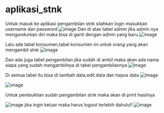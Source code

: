 # aplikasi_stnk
Untuk masuk ke aplikasi pengambilan stnk silahkan login masukkan username dan password
![image](https://user-images.githubusercontent.com/97661073/162888293-8976d166-8b3f-4e0d-93de-be99963eda24.png)
Dan di atas tabel admin jika admin nya mengundurkan diri maka bisa di ganti dengan admin yang baru
![image](https://user-images.githubusercontent.com/97661073/162888327-897b70a0-2e6b-4d84-b21e-c9b0f84b09a2.png)

Lalu ada tabel konsumen,tabel konsumen ini untuk orang yang akan mengambil stnk
![image](https://user-images.githubusercontent.com/97661073/162888355-34c9983d-409c-4463-9d14-d9191931cd40.png)

Dan ada juga tabel pengambilan jika sudah di ambil maka akan ada nama siapa yang sudah mengambilnya di tabel pengambilannya
![image](https://user-images.githubusercontent.com/97661073/162888383-a55e236f-107e-43fa-a81f-817e7c82ba23.png)

Di semua tabel itu bisa di tambah data,edit data dan hapus data 
![image](https://user-images.githubusercontent.com/97661073/162888424-b3aa9082-33c9-432d-b595-e9fcbf69525a.png)

![image](https://user-images.githubusercontent.com/97661073/162888451-f4a1f069-abc9-4b96-9d80-05a0cbc88642.png)

Untuk pembuktian sudah pengambilan stnk maka akan di print hasilnya

![image](https://user-images.githubusercontent.com/97661073/162888472-40a74aad-af50-4943-9631-929f3b629095.png)
jika ingin keluar maka harus logout terlebih dahulu!!
![image](https://user-images.githubusercontent.com/97661073/162888487-ea07fd8f-ef45-4be1-87d9-5061bbf8bdc0.png)

